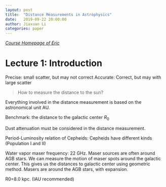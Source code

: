 ```yaml
---
layout: post
title:  "Distance Measurements in Astrophysics"
date:   2019-09-22 20:00:00
author: Jiaxuan Li
categories: paper
---
```

*[Course Homepage of Eric](https://github.com/ewpeng/PKUdistances19)*

# Lecture 1: Introduction

Precise: small scatter, but may not correct
Accurate: Correct, but may with large scatter

> How to measure the distance to the sun? 

Everything involved in the distance measurement is based on the astronomical unit AU.

Benchmark: the distance to the galactic center $R_0$

Dust attenuation must be considered in the distance measurement.

Period-Luminosity relation of Cepheids: Cepheids have different kinds (Population I and II) 

Water vapor maser frequency: 22 GHz. Maser sources are often around AGB stars. We can measure the motion of maser spots around the galactic center. This gives us the distances to galactic center using geometric method. Masers are around the AGB stars, with expansion. 

R0=8.0 kpc. (IAU recommended)



